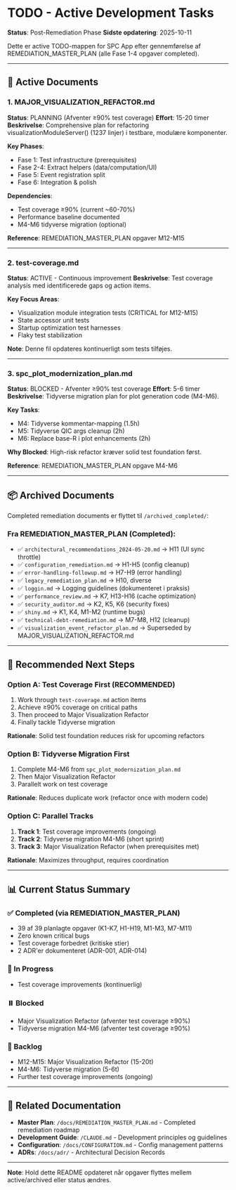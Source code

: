 # TODO - Active Development Tasks

**Status**: Post-Remediation Phase
**Sidste opdatering**: 2025-10-11

Dette er active TODO-mappen for SPC App efter gennemførelse af REMEDIATION_MASTER_PLAN (alle Fase 1-4 opgaver completed).

---

## 📁 Active Documents

### 1. **MAJOR_VISUALIZATION_REFACTOR.md**
**Status**: PLANNING (Afventer ≥90% test coverage)
**Effort**: 15-20 timer
**Beskrivelse**: Comprehensive plan for refactoring visualizationModuleServer() (1237 linjer) i testbare, modulære komponenter.

**Key Phases**:
- Fase 1: Test infrastructure (prerequisites)
- Fase 2-4: Extract helpers (data/computation/UI)
- Fase 5: Event registration split
- Fase 6: Integration & polish

**Dependencies**:
- Test coverage ≥90% (current ~60-70%)
- Performance baseline documented
- M4-M6 tidyverse migration (optional)

**Reference**: REMEDIATION_MASTER_PLAN opgaver M12-M15

---

### 2. **test-coverage.md**
**Status**: ACTIVE - Continuous improvement
**Beskrivelse**: Test coverage analysis med identificerede gaps og action items.

**Key Focus Areas**:
- Visualization module integration tests (CRITICAL for M12-M15)
- State accessor unit tests
- Startup optimization test harnesses
- Flaky test stabilization

**Note**: Denne fil opdateres kontinuerligt som tests tilføjes.

---

### 3. **spc_plot_modernization_plan.md**
**Status**: BLOCKED - Afventer ≥90% test coverage
**Effort**: 5-6 timer
**Beskrivelse**: Tidyverse migration plan for plot generation code (M4-M6).

**Key Tasks**:
- M4: Tidyverse kommentar-mapping (1.5h)
- M5: Tidyverse QIC args cleanup (2h)
- M6: Replace base-R i plot enhancements (2h)

**Why Blocked**: High-risk refactor kræver solid test foundation først.

**Reference**: REMEDIATION_MASTER_PLAN opgave M4-M6

---

## 📦 Archived Documents

Completed remediation documents er flyttet til `/archived_completed/`:

### Fra REMEDIATION_MASTER_PLAN (Completed):
- ✅ `architectural_recommendations_2024-05-20.md` → H11 (UI sync throttle)
- ✅ `configuration_remediation.md` → H1-H5 (config cleanup)
- ✅ `error-handling-followup.md` → H7-H9 (error handling)
- ✅ `legacy_remediation_plan.md` → H10, diverse
- ✅ `loggin.md` → Logging guidelines (dokumenteret i praksis)
- ✅ `performance_review.md` → K7, H13-H16 (cache optimization)
- ✅ `security_auditor.md` → K2, K5, K6 (security fixes)
- ✅ `shiny.md` → K1, K4, M1-M2 (runtime bugs)
- ✅ `technical-debt-remediation.md` → M7-M8, H12 (cleanup)
- ✅ `visualization_event_refactor_plan.md` → Superseded by MAJOR_VISUALIZATION_REFACTOR.md

---

## 🎯 Recommended Next Steps

### Option A: Test Coverage First (RECOMMENDED)
1. Work through `test-coverage.md` action items
2. Achieve ≥90% coverage on critical paths
3. Then proceed to Major Visualization Refactor
4. Finally tackle Tidyverse migration

**Rationale**: Solid test foundation reduces risk for upcoming refactors

### Option B: Tidyverse Migration First
1. Complete M4-M6 from `spc_plot_modernization_plan.md`
2. Then Major Visualization Refactor
3. Parallelt work on test coverage

**Rationale**: Reduces duplicate work (refactor once with modern code)

### Option C: Parallel Tracks
1. **Track 1**: Test coverage improvements (ongoing)
2. **Track 2**: Tidyverse migration M4-M6 (short sprint)
3. **Track 3**: Major Visualization Refactor (when prerequisites met)

**Rationale**: Maximizes throughput, requires coordination

---

## 📊 Current Status Summary

### ✅ Completed (via REMEDIATION_MASTER_PLAN)
- 39 af 39 planlagte opgaver (K1-K7, H1-H19, M1-M3, M7-M11)
- Zero known critical bugs
- Test coverage forbedret (kritiske stier)
- 2 ADR'er dokumenteret (ADR-001, ADR-014)

### 🔄 In Progress
- Test coverage improvements (kontinuerlig)

### ⏸️ Blocked
- Major Visualization Refactor (afventer test coverage ≥90%)
- Tidyverse migration M4-M6 (afventer test coverage ≥90%)

### 📅 Backlog
- M12-M15: Major Visualization Refactor (15-20t)
- M4-M6: Tidyverse migration (5-6t)
- Further test coverage improvements (ongoing)

---

## 🔗 Related Documentation

- **Master Plan**: `/docs/REMEDIATION_MASTER_PLAN.md` - Completed remediation roadmap
- **Development Guide**: `/CLAUDE.md` - Development principles og guidelines
- **Configuration**: `/docs/CONFIGURATION.md` - Config management patterns
- **ADRs**: `/docs/adr/` - Architectural Decision Records

---

**Note**: Hold dette README opdateret når opgaver flyttes mellem active/archived eller status ændres.
